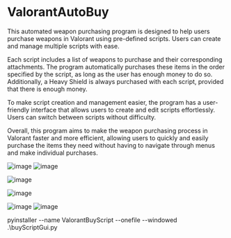 ﻿# ValorantAutoBuy
 
This automated weapon purchasing program is designed to help users purchase weapons in Valorant using pre-defined scripts. Users can create and manage multiple scripts with ease.

Each script includes a list of weapons to purchase and their corresponding attachments. The program automatically purchases these items in the order specified by the script, as long as the user has enough money to do so. Additionally, a Heavy Shield is always purchased with each script, provided that there is enough money.

To make script creation and management easier, the program has a user-friendly interface that allows users to create and edit scripts effortlessly. Users can switch between scripts without difficulty.

Overall, this program aims to make the weapon purchasing process in Valorant faster and more efficient, allowing users to quickly and easily purchase the items they need without having to navigate through menus and make individual purchases.



![image](https://github.com/lwitthus/ValorantAutoBuy/assets/79256065/73fb82f5-cc8b-4a2e-ba82-4e9eebe07fac)
![image](https://github.com/lwitthus/ValorantAutoBuy/assets/79256065/73e2d6e3-2338-4b78-9592-10e2e5bafe81)

![image](https://github.com/lwitthus/ValorantAutoBuy/assets/79256065/d8f7a384-2fc5-426d-b94f-8cd806fa58dd)

![image](https://github.com/lwitthus/ValorantAutoBuy/assets/79256065/22be19d8-eddd-4417-b52c-3b6ea7615cf4)

![image](https://github.com/lwitthus/ValorantAutoBuy/assets/79256065/da3d432f-ca73-45b2-842f-f77a26b0617d)
![image](https://github.com/lwitthus/ValorantAutoBuy/assets/79256065/6d48df13-d50a-4c62-ba01-065c6f43b171)





pyinstaller --name ValorantBuyScript --onefile --windowed .\buyScriptGui.py
